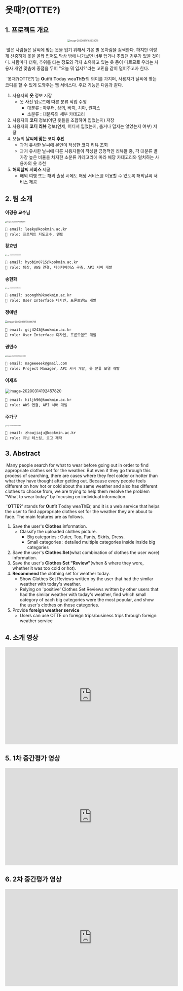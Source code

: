 # 옷때?(OTTE?)

## 1. 프로젝트 개요

<center><img src="index.assets/image-20200314162533015.png" alt="image-20200314162533015" style="zoom:50%;" /></center>

​	많은 사람들은 날씨에 맞는 옷을 입기 위해서 기온 별 옷차림을 검색한다. 하지만 이렇게 신중하게 옷을 골라 입어도 막상 밖에 나가보면 너무 덥거나 추웠던 경우가 있을 것이다. 사람마다 더위, 추위를 타는 정도와 각자 소유하고 있는 옷 등이 다르므로 우리는 사용자 개인 맞춤에 중점을 두어 "오늘 뭐 입지?"라는 고민을 같이 덜어주고자 한다.

​	'옷때?(OTTE?)'는 **O**utfit **T**oday wea**T**h**E**r의 의미를 가지며, 사용자가 날씨에 맞는 코디를 할 수 있게 도와주는 웹 서비스다. 주요 기능은 다음과 같다.

1. 사용자의 **옷** 정보 저장
   - 옷 사진 업로드에 따른 분류 작업 수행
     - 대분류 : 아우터, 상의, 바지, 치마, 원피스
     - 소분류 : 대분류의 세부 카테고리
2. 사용자의 **코디** 정보(어떤 옷들을 조합하여 입었는지) 저장
3. 사용자의 **코디 리뷰** 정보(언제, 어디서 입었는지, 춥거나 덥지는 않았는지 여부) 저장
4. 오늘의 **날씨에 맞는 코디 추천**
   - 과거 유사한 날씨에 본인이 작성한 코디 리뷰 조회
   - 과거 유사한 날씨에 다른 사용자들이 작성한 긍정적인 리뷰들 중, 
     각 대분류 별 가장 높은 비율을 차지한 소분류 카테고리에 따라 해당 카테고리와 일치하는 사용자의 옷 추천
5. **해외날씨 서비스** 제공
   - 해외 여행 또는 해외 출장 시에도 해당 서비스를 이용할 수 있도록 해외날씨 서비스 제공 

## 2. 팀 소개

#### 이경용 교수님

<img src="index.assets/image-20200327133112841.png" alt="image-20200327133112841" style="zoom: 33%;" />

~~~
📧 email: leeky@kookmin.ac.kr
📌 role: 프로젝트 지도교수, 멘토
~~~

#### 황효빈

<img src="index.assets/image-20200314190325679.png" alt="image-20200314190325679" style="zoom: 25%;" />

~~~
📧 email: hyobin0715@kookmin.ac.kr
📌 role: 팀장, AWS 연결, 데이터베이스 구축, API 서버 개발
~~~

#### 송현화

<img src="index.assets/image-20200314175816474.png" alt="image-20200314175816474" style="zoom: 25%;" />

~~~
📧 email: soonghh@kookmin.ac.kr
📌 role: User Interface 디자인, 프론트엔드 개발
~~~

#### 정예빈

<img src="index.assets/image-20200314175846745.png" alt="image-20200314175846745" style="zoom:50%;" />

~~~
📧 email: gsj4243@kookmin.ac.kr
📌 role: User Interface 디자인, 프론트엔드 개발
~~~

#### 권민수

<img src="index.assets/image-20200314165043995.png" alt="image-20200314165043995" style="zoom: 33%;" />

~~~
📧 email: mageeeeek@gmail.com
📌 role: Project Manager, API 서버 개발, 옷 분류 모델 개발
~~~

#### 이재호

<img src="index.assets/image-20200314192457820.png" alt="image-20200314192457820" style="zoom:90%;" />

~~~
📧 email: hiljh96@kookmin.ac.kr
📌 role: AWS 연결, API 서버 개발
~~~

#### 주가구

<img src="index.assets/image-20200314164133788.png" alt="image-20200314164133788" style="zoom:25%;" />

~~~
📧 email: zhoujiaju@kookmin.ac.kr
📌 role: 유닛 테스팅, 로고 제작
~~~

## 3. Abstract

​	Many people search for what to wear before going out in order to find appropriate clothes set for the weather. But even if they go through this process of searching, there are cases where they feel colder or hotter than what they have thought after getting out. Because every people feels different on how hot or cold about the same weather and also has different clothes to choose from, we are trying to help them resolve the problem "What to wear today" by focusing on individual information.

​	'**OTTE?**' stands for **O**utfit **T**oday wea**T**h**E**r, and it is a web service that helps the user to find appropriate clothes set for the weather they are about to face. The main features are as follows.

1. Save the user's **Clothes** information.
   - Classify the uploaded clothes picture.
     - Big categories : Outer, Top, Pants, Skirts, Dress.
     - Small categories : detailed multiple categories inside inside big categories
2. Save the user's **Clothes Set**(what combination of clothes the user wore) information.
3. Save the user's **Clothes Set "Review"**(when & where they wore, whether it was too cold or hot).
4. **Recommend** the clothing set for weather today.
   - Show Clothes Set Reviews written by the user that had the similar weather with today's weather.
   - Relying on 'positive' Clothes Set Reviews written by other users that had the similar weather with today's weather, find which small category of each big categories were the most popular, and show the user's clothes on those categories.
5. Provide **foreign weather service**
   - Users can use OTTE on foreign trips/business trips through foreign weather service

## 4. 소개 영상

<iframe width="560" height="315" src="https://www.youtube.com/embed/9LO2N7AenVQ" frameborder="0" allow="accelerometer; autoplay; encrypted-media; gyroscope; picture-in-picture" allowfullscreen></iframe>

## 5. 1차 중간평가 영상

<iframe width="560" height="315" src="https://www.youtube.com/embed/ursh3OyH09s" frameborder="0" allow="accelerometer; autoplay; encrypted-media; gyroscope; picture-in-picture" allowfullscreen></iframe>

## 6. 2차 중간평가 영상

<iframe width="560" height="315" src="https://www.youtube.com/embed/2W2d1jzT0iw" frameborder="0" allow="accelerometer; autoplay; encrypted-media; gyroscope; picture-in-picture" allowfullscreen></iframe>
